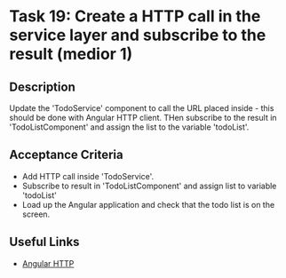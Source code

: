 # Task 19: Create a HTTP call in the service layer and subscribe to the result (medior 1)

## Description
Update the 'TodoService' component to call the URL placed inside - this should be done with Angular HTTP client.
THen subscribe to the result in 'TodoListComponent' and assign the list to the variable 'todoList'.

## Acceptance Criteria
- Add HTTP call inside 'TodoService'.
- Subscribe to result in 'TodoListComponent' and assign list to variable 'todoList'
- Load up the Angular application and check that the todo list is on the screen.

## Useful Links
- [Angular HTTP](https://angular.dev/guide/http/setup#withinterceptorsfromdi)

